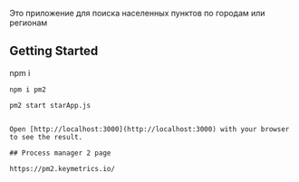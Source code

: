 Это приложение для поиска населенных пунктов по городам или регионам

## Getting Started

npm i
```
npm i pm2

pm2 start starApp.js


Open [http://localhost:3000](http://localhost:3000) with your browser to see the result.

## Process manager 2 page

https://pm2.keymetrics.io/
